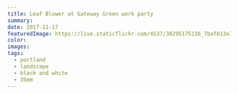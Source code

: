 ```yaml
---
title: Leaf Blower at Gateway Green work party
summary:
date: 2017-11-17
featuredImage: https://live.staticflickr.com/4537/38295175116_7bafb13e31_c.jpg
color:
images:
tags:
  - portland
  - landscape
  - black and white
  - 35mm
---
```


